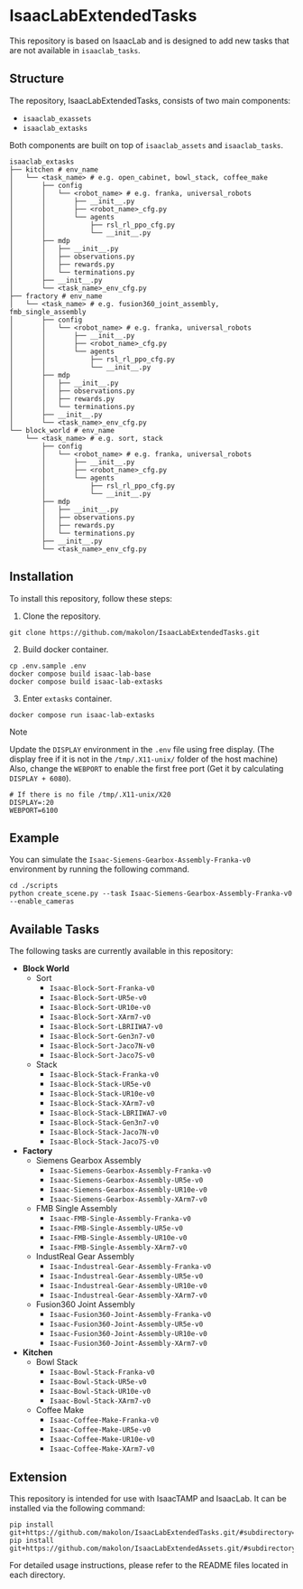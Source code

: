 # IsaacLabExtendedTasks
This repository is based on IsaacLab and is designed to add new tasks that are not available in `isaaclab_tasks`.

## Structure
The repository, IsaacLabExtendedTasks, consists of two main components:
- `isaaclab_exassets`
- `isaaclab_extasks`

Both components are built on top of `isaaclab_assets` and `isaaclab_tasks`.

```
isaaclab_extasks
├── kitchen # env_name
│   └── <task_name> # e.g. open_cabinet, bowl_stack, coffee_make
│       ├── config
│       │   └── <robot_name> # e.g. franka, universal_robots
│       │       ├── __init__.py
│       │       ├── <robot_name>_cfg.py
│       │       └── agents
│       │           ├── rsl_rl_ppo_cfg.py
│       │           └── __init__.py
│       ├── mdp
│       │   ├── __init__.py
│       │   ├── observations.py
│       │   ├── rewards.py
│       │   └── terminations.py
│       ├── __init__.py
│       └── <task_name>_env_cfg.py
├── fractory # env_name
│   └── <task_name> # e.g. fusion360_joint_assembly, fmb_single_assembly
│       ├── config
│       │   └── <robot_name> # e.g. franka, universal_robots
│       │       ├── __init__.py
│       │       ├── <robot_name>_cfg.py
│       │       └── agents
│       │           ├── rsl_rl_ppo_cfg.py
│       │           └── __init__.py
│       ├── mdp
│       │   ├── __init__.py
│       │   ├── observations.py
│       │   ├── rewards.py
│       │   └── terminations.py
│       ├── __init__.py
│       └── <task_name>_env_cfg.py
└── block_world # env_name
    └── <task_name> # e.g. sort, stack
        ├── config
        │   └── <robot_name> # e.g. franka, universal_robots
        │       ├── __init__.py
        │       ├── <robot_name>_cfg.py
        │       └── agents
        │           ├── rsl_rl_ppo_cfg.py
        │           └── __init__.py
        ├── mdp
        │   ├── __init__.py
        │   ├── observations.py
        │   ├── rewards.py
        │   └── terminations.py
        ├── __init__.py
        └── <task_name>_env_cfg.py
```


## Installation
To install this repository, follow these steps:

1. Clone the repository.
```
git clone https://github.com/makolon/IsaacLabExtendedTasks.git
```

2. Build docker container.
```
cp .env.sample .env
docker compose build isaac-lab-base
docker compose build isaac-lab-extasks
```

3. Enter `extasks` container.
```
docker compose run isaac-lab-extasks
```

> [!NOTE]
> Update the `DISPLAY` environment in the `.env` file using free display. (The display free if it is not in the `/tmp/.X11-unix/` folder of the host machine) Also, change the `WEBPORT` to enable the first free port (Get it by calculating `DISPLAY + 6080`).

```
# If there is no file /tmp/.X11-unix/X20
DISPLAY=:20
WEBPORT=6100
```


## Example
You can simulate the `Isaac-Siemens-Gearbox-Assembly-Franka-v0` environment by running the following command.
```
cd ./scripts
python create_scene.py --task Isaac-Siemens-Gearbox-Assembly-Franka-v0 --enable_cameras
```


## Available Tasks
The following tasks are currently available in this repository:
- **Block World**
  - Sort
    - `Isaac-Block-Sort-Franka-v0`
    - `Isaac-Block-Sort-UR5e-v0`
    - `Isaac-Block-Sort-UR10e-v0`
    - `Isaac-Block-Sort-XArm7-v0`
    - `Isaac-Block-Sort-LBRIIWA7-v0`
    - `Isaac-Block-Sort-Gen3n7-v0`
    - `Isaac-Block-Sort-Jaco7N-v0`
    - `Isaac-Block-Sort-Jaco7S-v0`
  - Stack
    - `Isaac-Block-Stack-Franka-v0`
    - `Isaac-Block-Stack-UR5e-v0`
    - `Isaac-Block-Stack-UR10e-v0`
    - `Isaac-Block-Stack-XArm7-v0`
    - `Isaac-Block-Stack-LBRIIWA7-v0`
    - `Isaac-Block-Stack-Gen3n7-v0`
    - `Isaac-Block-Stack-Jaco7N-v0`
    - `Isaac-Block-Stack-Jaco7S-v0`
- **Factory**
  - Siemens Gearbox Assembly
    - `Isaac-Siemens-Gearbox-Assembly-Franka-v0`
    - `Isaac-Siemens-Gearbox-Assembly-UR5e-v0`
    - `Isaac-Siemens-Gearbox-Assembly-UR10e-v0`
    - `Isaac-Siemens-Gearbox-Assembly-XArm7-v0`
  - FMB Single Assembly
    - `Isaac-FMB-Single-Assembly-Franka-v0`
    - `Isaac-FMB-Single-Assembly-UR5e-v0`
    - `Isaac-FMB-Single-Assembly-UR10e-v0`
    - `Isaac-FMB-Single-Assembly-XArm7-v0`
  - IndustReal Gear Assembly
    - `Isaac-Industreal-Gear-Assembly-Franka-v0`
    - `Isaac-Industreal-Gear-Assembly-UR5e-v0`
    - `Isaac-Industreal-Gear-Assembly-UR10e-v0`
    - `Isaac-Industreal-Gear-Assembly-XArm7-v0`
  - Fusion360 Joint Assembly
    - `Isaac-Fusion360-Joint-Assembly-Franka-v0`
    - `Isaac-Fusion360-Joint-Assembly-UR5e-v0`
    - `Isaac-Fusion360-Joint-Assembly-UR10e-v0`
    - `Isaac-Fusion360-Joint-Assembly-XArm7-v0`
- **Kitchen**
  - Bowl Stack
    - `Isaac-Bowl-Stack-Franka-v0`
    - `Isaac-Bowl-Stack-UR5e-v0`
    - `Isaac-Bowl-Stack-UR10e-v0`
    - `Isaac-Bowl-Stack-XArm7-v0`
  - Coffee Make
    - `Isaac-Coffee-Make-Franka-v0`
    - `Isaac-Coffee-Make-UR5e-v0`
    - `Isaac-Coffee-Make-UR10e-v0`
    - `Isaac-Coffee-Make-XArm7-v0`


## Extension
This repository is intended for use with IsaacTAMP and IsaacLab. It can be installed via the following command:
```
pip install git+https://github.com/makolon/IsaacLabExtendedTasks.git/#subdirectory=isaaclab_exassets
pip install git+https://github.com/makolon/IsaacLabExtendedAssets.git/#subdirectory=isaaclab_extasks
```

For detailed usage instructions, please refer to the README files located in each directory.
